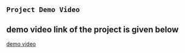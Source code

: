 ## `Project Demo Video`
## demo video link of the project is given below
[demo video](https://drive.google.com/file/d/1bnqxEndHPTcmW2p7AHSnSSFUjg9HjcYd/view?usp=share_link)